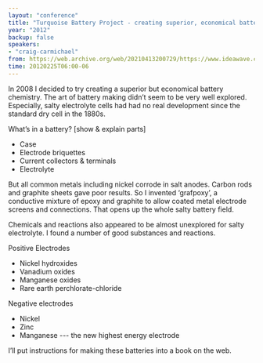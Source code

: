 ```yaml
---
layout: "conference"
title: "Turquoise Battery Project - creating superior, economical batteries"
year: "2012"
backup: false
speakers:
- "craig-carmichael"
from: https://web.archive.org/web/20210413200729/https://www.ideawave.ca/2012-conference/turquoise-battery-project-creating-superior-economical-batteries
time: 20120225T06:00-06
---
```


In 2008 I decided to try creating a superior but economical battery chemistry.
The art of battery making didn’t seem to be very well explored. Especially,
salty electrolyte cells had had no real development since the standard dry
cell in the 1880s.

What’s in a battery? [show & explain parts]  

* Case  
* Electrode briquettes  
* Current collectors & terminals  
* Electrolyte

But all common metals including nickel corrode in salt anodes. Carbon rods and
graphite sheets gave poor results. So I invented ‘grafpoxy’, a conductive
mixture of epoxy and graphite to allow coated metal electrode screens and
connections. That opens up the whole salty battery field.

Chemicals and reactions also appeared to be almost unexplored for salty
electrolyte. I found a number of good substances and reactions.

Positive Electrodes

* Nickel hydroxides  
* Vanadium oxides  
* Manganese oxides  
* Rare earth perchlorate-chloride

Negative electrodes

* Nickel  
* Zinc  
* Manganese --- the new highest energy electrode

I’ll put instructions for making these batteries into a book on the web.
